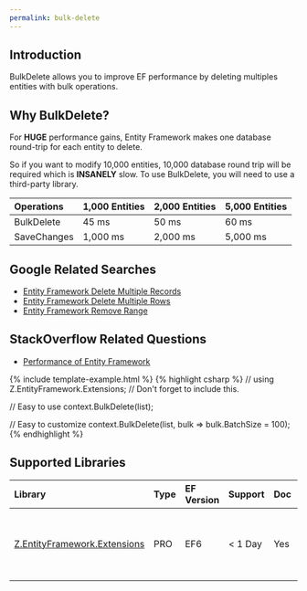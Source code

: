 ```yaml
---
permalink: bulk-delete
---
```


## Introduction

BulkDelete allows you to improve EF performance by deleting multiples entities with bulk operations.

## Why BulkDelete?

For **HUGE** performance gains, Entity Framework makes one database round-trip for each entity to delete. 

So if you want to modify 10,000 entities, 10,000 database round trip will be required which is **INSANELY** slow. To use BulkDelete, you will need to use a third-party library.

|Operations	|1,000 Entities	|2,000 Entities	|5,000 Entities|
|:----------|:----------|:----------|:----------|
|BulkDelete	|45 ms	|50 ms	|60 ms|
|SaveChanges	|1,000 ms	|2,000 ms	|5,000 ms|

## Google Related Searches

 - [Entity Framework Delete Multiple Records](https://www.google.com/search?q=entity+framework+delete+multiple+records)
 - [Entity Framework Delete Multiple Rows](https://www.google.com/search?q=entity+framework+delete+multiple+rows)
 - [Entity Framework Remove Range](https://www.google.com/search?q=entity+framework+remove+range)

## StackOverflow Related Questions

 - [Performance of Entity Framework](https://stackoverflow.com/questions/37204130/performance-of-entity-framework)

{% include template-example.html %} 
{% highlight csharp %}
// using Z.EntityFramework.Extensions; // Don't forget to include this.

// Easy to use
context.BulkDelete(list);

// Easy to customize
context.BulkDelete(list, bulk => bulk.BatchSize = 100);
{% endhighlight %}

## Supported Libraries

|Library	|Type	|EF Version	|Support	|Doc	|Features|
|:----------|:----------|:----------|:----------|:----------|:----------|
|[Z.EntityFramework.Extensions](/ef-extesnsions)	|PRO	|EF6	|< 1 Day	|Yes	| Bulk SaveChanges<br>Bulk Insert<br>Bulk Update<br>Bulk Delete<br>Bulk Merge|